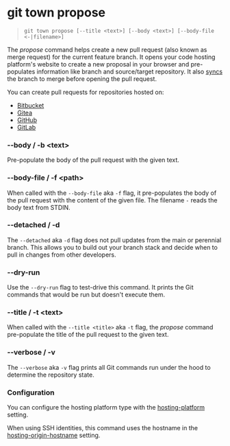 # git town propose

> `git town propose [--title <text>] [--body <text>] [--body-file <-|filename>]`

The _propose_ command helps create a new pull request (also known as merge
request) for the current feature branch. It opens your code hosting platform's
website to create a new proposal in your browser and pre-populates information
like branch and source/target repository. It also [syncs](sync.md) the branch to
merge before opening the pull request.

You can create pull requests for repositories hosted on:

- [Bitbucket](https://bitbucket.org)
- [Gitea](https://gitea.com)
- [GitHub](https://github.com)
- [GitLab](https://gitlab.com)

### --body / -b &lt;text&gt;

Pre-populate the body of the pull request with the given text.

### --body-file / -f &lt;path&gt;

When called with the `--body-file` aka `-f` flag, it pre-populates the body of
the pull request with the content of the given file. The filename `-` reads the
body text from STDIN.

### --detached / -d

The `--detached` aka `-d` flag does not pull updates from the main or perennial
branch. This allows you to build out your branch stack and decide when to pull
in changes from other developers.

### --dry-run

Use the `--dry-run` flag to test-drive this command. It prints the Git commands
that would be run but doesn't execute them.

### --title / -t &lt;text&gt;

When called with the `--title <title>` aka `-t` flag, the _propose_ command
pre-populate the title of the pull request to the given text.

### --verbose / -v

The `--verbose` aka `-v` flag prints all Git commands run under the hood to
determine the repository state.

### Configuration

You can configure the hosting platform type with the
[hosting-platform](../preferences/hosting-platform.md) setting.

When using SSH identities, this command uses the hostname in the
[hosting-origin-hostname](../preferences/hosting-origin-hostname.md) setting.
